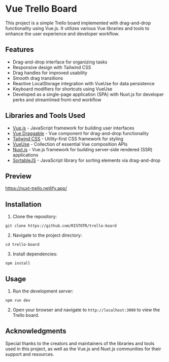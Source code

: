 # Vue Trello Board

This project is a simple Trello board implemented with drag-and-drop functionality using Vue.js. It utilizes various Vue libraries and tools to enhance the user experience and developer workflow.

## Features

- Drag-and-drop interface for organizing tasks
- Responsive design with Tailwind CSS
- Drag handles for improved usability
- Smooth drag transitions
- Reactive LocalStorage integration with VueUse for data persistence
- Keyboard modifiers for shortcuts using VueUse
- Developed as a single-page application (SPA) with Nuxt.js for developer perks and streamlined front-end workflow

## Libraries and Tools Used

- [Vue.js](https://vuejs.org/) - JavaScript framework for building user interfaces
- [Vue Draggable](https://github.com/SortableJS/vue.draggable.next) - Vue component for drag-and-drop functionality
- [Tailwind CSS](https://tailwindcss.com/) - Utility-first CSS framework for styling
- [VueUse](https://vueuse.org/) - Collection of essential Vue composition APIs
- [Nuxt.js](https://nuxtjs.org/) - Vue.js framework for building server-side rendered (SSR) applications
- [SortableJS](https://sortablejs.github.io/Sortable/) - JavaScript library for sorting elements via drag-and-drop

## Preview 
https://nuxt-trello.netlify.app/

## Installation

1. Clone the repository:

```
git clone https://github.com/RISTOTR/trello-board
```

2. Navigate to the project directory:

```
cd trello-board
```

3. Install dependencies:

```
npm install
```

## Usage

1. Run the development server:

```
npm run dev
```

2. Open your browser and navigate to `http://localhost:3000` to view the Trello board.


## Acknowledgments

Special thanks to the creators and maintainers of the libraries and tools used in this project, as well as the Vue.js and Nuxt.js communities for their support and resources.
